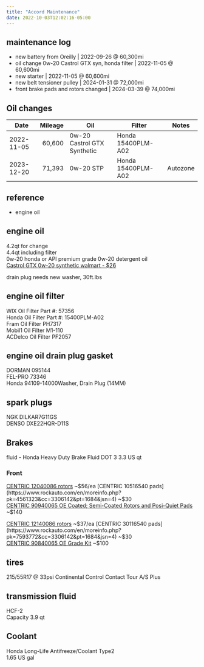 ```yaml
---
title: "Accord Maintenance"
date: 2022-10-03T12:02:16-05:00
---
```


## maintenance log
- new battery from Oreilly | 2022-09-26 @ 60,300mi
- oil change 0w-20 Castrol GTX syn, honda filter | 2022-11-05 @ 60,600mi
- new starter | 2022-11-05 @ 60,600mi
- new belt tensioner pulley | 2024-01-31 @ 72,000mi 
- front brake pads and rotors changed | 2024-03-39 @ 74,000mi

## Oil changes
Date | Mileage | Oil | Filter | Notes
---|---:|---|---|---
2022-11-05 | 60,600 | 0w-20 Castrol GTX Synthetic | Honda 15400PLM-A02| 
2023-12-20 | 71,393 | 0w-20 STP | Honda 15400PLM-A02 | Autozone

## reference
- engine oil 

## engine oil
4.2qt for change  
4.4qt including filter  
0w-20 honda or API premium grade 0w-20 detergent oil  
[Castrol GTX 0w-20 synthetic walmart - $26](https://www.walmart.com/ip/Castrol-GTX-Full-Synthetic-0W-20-Motor-Oil-5-Quarts/642506040)    

drain plug needs new washer, 30ft.lbs  

## engine oil filter
WIX Oil Filter Part #: 57356  
Honda Oil Filter Part #: 15400PLM-A02  
Fram Oil Filter PH7317  
Mobil1 Oil Filter M1-110  
ACDelco Oil Filter PF2057  

## engine oil drain plug gasket
DORMAN 095144  
FEL-PRO 73346  
Honda 94109-14000Washer, Drain Plug (14MM)  

## spark plugs
NGK DILKAR7G11GS  
DENSO DXE22HQR-D11S  

## Brakes
fluid - Honda Heavy Duty Brake Fluid DOT 3 3.3 US qt 

### Front
[CENTRIC 12040086 rotors](https://www.rockauto.com/en/moreinfo.php?pk=4909821&cc=3306142&pt=1896&jsn=2) ~$56/ea  
[CENTRIC 10516540 pads](https://www.rockauto.com/en/moreinfo.php?pk=4561323&cc=3306142&pt=1684&jsn=4) ~$30  
[CENTRIC 90940065 OE Coated; Semi-Coated Rotors and Posi-Quiet Pads](https://www.rockauto.com/en/moreinfo.php?pk=8272696&cc=3306142&pt=13824) ~$140  

[CENTRIC 12140086 rotors](https://www.rockauto.com/en/moreinfo.php?pk=5438628&cc=3306142&pt=1896&jsn=2) ~$37/ea  
[CENTRIC 30116540 pads](https://www.rockauto.com/en/moreinfo.php?pk=7593772&cc=3306142&pt=1684&jsn=4) ~$30  
[CENTRIC 90840065 OE Grade Kit](https://www.rockauto.com/en/moreinfo.php?pk=11339089&cc=3306142&pt=13824&jsn=353) ~$100  

## tires
215/55R17 @ 33psi
Continental Control Contact Tour A/S Plus

## transmission fluid
HCF-2  
Capacity 3.9 qt

## Coolant
Honda Long-Life Antifreeze/Coolant Type2  
1.65 US gal